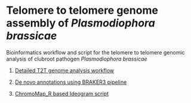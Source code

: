 # Telomere to telomere genome assembly of *Plasmodiophora brassicae*

Bioinformatics workflow and script for the telomere to telomere genomic analysis of clubroot pathogen *Plasmodiophora brassicae*  

1. [Detailed T2T genome analysis workflow](https://github.com/M-Asim-Javed/T2T_bioinformatics_workflow/blob/main/1-T2T_genome_assembly_workflow.md)

2. [De novo annotations using BRAKER3 pipeline](https://github.com/M-Asim-Javed/T2T_bioinformatics_workflow/blob/main/2-De_novo_annotations_workflow.md)

3. [ChromoMap_R based Ideogram script](https://github.com/M-Asim-Javed/T2T_bioinformatics_workflow/blob/main/3-R_Ideogram.md)
